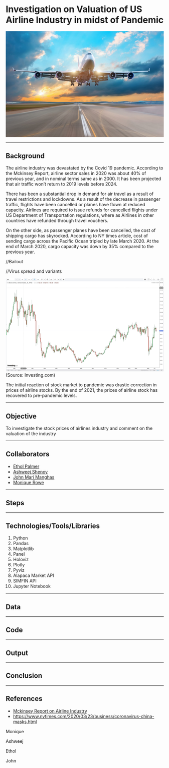 # **Investigation on Valuation of  US Airline Industry in midst of Pandemic**
![Airline Industry](Images/airlines.jpeg)

---
## **Background**
The airline industry was devastated by the Covid 19 pandemic. According to the Mckinsey Report, airline sector sales in 2020 was  about 40% of previous year, and in nominal terms same as in 2000. It has been projected that air traffic won’t return to 2019 levels before 2024.

There has been a substantial drop in demand for air travel as a result of travel restrictions and lockdowns. As a result of the decrease in passenger traffic, flights have been cancelled or planes have flown at reduced capacity. Airlines are required to issue refunds for cancelled flights under US Department of Transportation regulations, where as Airlines in other countries have refunded through travel vouchers.

On the other side, as passenger planes have been cancelled, the cost of shipping cargo has skyrocked. According to NY times article, cost of sending cargo across the Pacific Ocean tripled by late March 2020.  At the end of March 2020, cargo capacity was down by 35% compared to the previous year.

//Bailout

//Virus spread and variants



![XAL](Images/XAL.png)
(Source: Investing.com)

The initial reaction of stock market to pandemic was drastic correction in prices of airline stocks.  By the end of 2021, the prices of airline stock has recovered to pre-pandemic levels.

---
## **Objective**
To investigate the stock prices of airlines industry and comment on the valuation of the industry

---
## **Collaborators**
* [Ethol Palmer](https://github.com/etholpalmer)
* [Ashweej Shenoy](https://github.com/ashweej18)
* [John Mari Manghas](https://github.com/adobopeanuts)
* [Monique Rowe](https://github.com/moniquerowe15)


---
## **Steps**




---
## **Technologies/Tools/Libraries**
1. Python
2. Pandas
3. Matplotlib
4. Panel
5. Holoviz
6. Plotly
7. Pyviz
8. Alapaca Market API
9. SIMFIN API
10. Jupyter Notebook




---
## **Data**



---
## **Code**



---
## **Output**



---
## **Conclusion**


---
## **References**
* [Mckinsey Report on Airline Industry](https://www.mckinsey.com/industries/travel-logistics-and-infrastructure/our-insights/back-to-the-future-airline-sector-poised-for-change-post-covid-19)
* https://www.nytimes.com/2020/03/23/business/coronavirus-china-masks.html



Monique

Ashweej

Ethol

John
